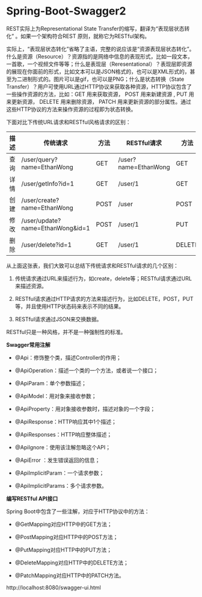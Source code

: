 # Spring-Boot-Swagger2

REST实际上为Representational State Transfer的缩写，翻译为“表现层状态转化” 。如果一个架构符合REST 原则，就称它为RESTful架构。

实际上，“表现层状态转化”省略了主语，完整的说应该是“资源表现层状态转化”。什么是资源（Resource）？资源指的是网络中信息的表现形式，比如一段文本，一首歌，一个视频文件等等；什么是表现层（Reresentational）？表现层即资源的展现在你面前的形式，比如文本可以是JSON格式的，也可以是XML形式的，甚至为二进制形式的。图片可以是gif，也可以是PNG；什么是状态转换（State Transfer）？用户可使用URL通过HTTP协议来获取各种资源，HTTP协议包含了一些操作资源的方法，比如：GET 用来获取资源， POST 用来新建资源 , PUT 用来更新资源， DELETE 用来删除资源， PATCH 用来更新资源的部分属性。通过这些HTTP协议的方法来操作资源的过程即为状态转换。

下面对比下传统URL请求和RESTful风格请求的区别：

|描述	|传统请求	|方法	|RESTful请求	|方法|
| ------ | ------ | ------ | ------ | ------ |
|查询	|/user/query?name=EthanWong	|GET	|/user?name=EthanWong	|GET|
|详情	|/user/getInfo?id=1	|GET	|/user/1	|GET|
|创建	|/user/create?name=EthanWong	|POST	|/user	|POST|
|修改	|/user/update?name=EthanWong&id=1	|POST	|/user/1	|PUT|
|删除	|/user/delete?id=1	|GET	|/user/1	|DELETE|

从上面这张表，我们大致可以总结下传统请求和RESTful请求的几个区别：

1. 传统请求通过URL来描述行为，如create，delete等；RESTful请求通过URL来描述资源。

2. RESTful请求通过HTTP请求的方法来描述行为，比如DELETE，POST，PUT等，并且使用HTTP状态码来表示不同的结果。

3. RESTful请求通过JSON来交换数据。

RESTful只是一种风格，并不是一种强制性的标准。

**Swagger常用注解**

- @Api：修饰整个类，描述Controller的作用；

- @ApiOperation：描述一个类的一个方法，或者说一个接口；

- @ApiParam：单个参数描述；

- @ApiModel：用对象来接收参数；

- @ApiProperty：用对象接收参数时，描述对象的一个字段；

- @ApiResponse：HTTP响应其中1个描述；

- @ApiResponses：HTTP响应整体描述；

- @ApiIgnore：使用该注解忽略这个API；

- @ApiError ：发生错误返回的信息；

- @ApiImplicitParam：一个请求参数；

- @ApiImplicitParams：多个请求参数。

**编写RESTful API接口**

Spring Boot中包含了一些注解，对应于HTTP协议中的方法：

- @GetMapping对应HTTP中的GET方法；

- @PostMapping对应HTTP中的POST方法；

- @PutMapping对应HTTP中的PUT方法；

- @DeleteMapping对应HTTP中的DELETE方法；

- @PatchMapping对应HTTP中的PATCH方法。

http://localhost:8080/swagger-ui.html